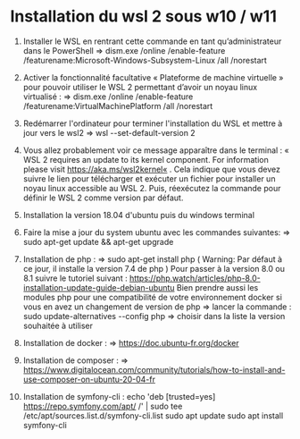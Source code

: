 # Installation du wsl 2 sous w10 / w11
1. Installer le WSL en rentrant cette commande en tant qu’administrateur dans le PowerShell
=> dism.exe /online /enable-feature /featurename:Microsoft-Windows-Subsystem-Linux /all /norestart

2. Activer la fonctionnalité facultative « Plateforme de machine virtuelle » pour pouvoir utiliser le WSL 2 permettant d’avoir un noyau linux virtualisé :
=> dism.exe /online /enable-feature /featurename:VirtualMachinePlatform /all /norestart

3. Redémarrer l'ordinateur pour terminer l'installation du WSL et mettre à jour vers le wsl2
=> wsl --set-default-version 2

3. Vous allez probablement voir ce message apparaître dans le terminal : « WSL 2 requires an update to its kernel component. For information please visit https://aka.ms/wsl2kernel« . Cela indique que vous devez suivre le lien pour télécharger et exécuter un fichier pour installer un noyau linux accessible au WSL 2. Puis, réexécutez la commande pour définir le WSL 2 comme version par défaut.

4. Installation la version 18.04 d'ubuntu puis du windows terminal

5. Faire la mise a jour du system ubuntu avec les commandes suivantes:
=> sudo apt-get update && apt-get upgrade

6. Installation de php : 
=> sudo apt-get install php ( Warning: Par défaut à ce jour, il installe la version 7.4 de php )
Pour passer à la version 8.0 ou 8.1 suivre le tutoriel suivant : https://php.watch/articles/php-8.0-installation-update-guide-debian-ubuntu
Bien prendre aussi les modules php pour une compatibilité de votre environnement docker si vous en avez un
changement de version de php => lancer la commande : sudo update-alternatives --config php => choisir dans la liste la version souhaitée à utiliser

7. Installation de docker :
=> https://doc.ubuntu-fr.org/docker

8. Installation de composer : 
=> https://www.digitalocean.com/community/tutorials/how-to-install-and-use-composer-on-ubuntu-20-04-fr

9. Installation de symfony-cli :
 echo 'deb [trusted=yes] https://repo.symfony.com/apt/ /' | sudo tee /etc/apt/sources.list.d/symfony-cli.list
 sudo apt update
 sudo apt install symfony-cli

